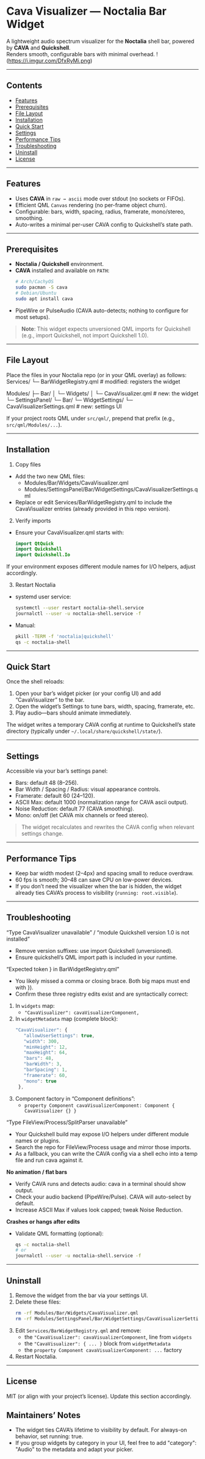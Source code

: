 # Cava Visualizer — Noctalia Bar Widget

A lightweight audio spectrum visualizer for the **Noctalia** shell bar, powered by **CAVA** and **Quickshell**.  
Renders smooth, configurable bars with minimal overhead.
!(https://i.imgur.com/DfxRyMi.png)

---

## Contents

- [Features](#features)
- [Prerequisites](#prerequisites)
- [File Layout](#file-layout)
- [Installation](#installation)
- [Quick Start](#quick-start)
- [Settings](#settings)
- [Performance Tips](#performance-tips)
- [Troubleshooting](#troubleshooting)
- [Uninstall](#uninstall)
- [License](#license)

---

## Features

- Uses **CAVA** in `raw → ascii` mode over stdout (no sockets or FIFOs).
- Efficient QML `Canvas` rendering (no per-frame object churn).
- Configurable: bars, width, spacing, radius, framerate, mono/stereo, smoothing.
- Auto-writes a minimal per-user CAVA config to Quickshell’s state path.

---

## Prerequisites

- **Noctalia / Quickshell** environment.
- **CAVA** installed and available on `PATH`:
  ```bash
  # Arch/CachyOS
  sudo pacman -S cava
  # Debian/Ubuntu
  sudo apt install cava

- PipeWire or PulseAudio (CAVA auto-detects; nothing to configure for most setups).

> **Note**: This widget expects unversioned QML imports for Quickshell (e.g., import Quickshell, not import Quickshell 1.0).

---

## File Layout

Place the files in your Noctalia repo (or in your QML overlay) as follows:
Services/
└─ BarWidgetRegistry.qml                # modified: registers the widget

Modules/
├─ Bar/
│  └─ Widgets/
│     └─ CavaVisualizer.qml            # new: the widget
└─ SettingsPanel/
   └─ Bar/
      └─ WidgetSettings/
         └─ CavaVisualizerSettings.qml # new: settings UI

If your project roots QML under `src/qml/`, prepend that prefix (e.g., `src/qml/Modules/...`).

---

## Installation

1. Copy files
- Add the two new QML files:
  - Modules/Bar/Widgets/CavaVisualizer.qml
  - Modules/SettingsPanel/Bar/WidgetSettings/CavaVisualizerSettings.qml
- Replace or edit Services/BarWidgetRegistry.qml to include the CavaVisualizer entries (already provided in this repo version).

2. Verify imports
- Ensure your CavaVisualizer.qml starts with:
  ```qml
  import QtQuick
  import Quickshell
  import Quickshell.Io
If your environment exposes different module names for I/O helpers, adjust accordingly.

3. Restart Noctalia
- systemd user service:
  ```bash
  systemctl --user restart noctalia-shell.service
  journalctl --user -u noctalia-shell.service -f
- Manual:
  ```bash
  pkill -TERM -f 'noctalia|quickshell'
  qs -c noctalia-shell

---

## Quick Start
Once the shell reloads:

1. Open your bar’s widget picker (or your config UI) and add “CavaVisualizer” to the bar.
2. Open the widget’s Settings to tune bars, width, spacing, framerate, etc.
3. Play audio—bars should animate immediately.

The widget writes a temporary CAVA config at runtime to Quickshell’s state directory (typically under `~/.local/share/quickshell/state/`).

---

## Settings

Accessible via your bar’s settings panel:
- Bars: default 48 (8–256).
- Bar Width / Spacing / Radius: visual appearance controls.
- Framerate: default 60 (24–120).
- ASCII Max: default 1000 (normalization range for CAVA ascii output).
- Noise Reduction: default 77 (CAVA smoothing).
- Mono: on/off (let CAVA mix channels or feed stereo).

> The widget recalculates and rewrites the CAVA config when relevant settings change.

---

## Performance Tips
- Keep bar width modest (2–4px) and spacing small to reduce overdraw.
- 60 fps is smooth; 30–48 can save CPU on low-power devices.
- If you don’t need the visualizer when the bar is hidden, the widget already ties CAVA’s process to visibility (`running: root.visible`).

---

## Troubleshooting

“Type CavaVisualizer unavailable” / “module Quickshell version 1.0 is not installed”
- Remove version suffixes: use import Quickshell (unversioned).
- Ensure quickshell’s QML import path is included in your runtime.

“Expected token } in BarWidgetRegistry.qml”
- You likely missed a comma or closing brace. Both big maps must end with }).
- Confirm these three registry edits exist and are syntactically correct:
1. In `widgets` map:
   - `"CavaVisualizer": cavaVisualizerComponent,`
2. In `widgetMetadata` map (complete block):
   ```qml
   "CavaVisualizer": {
      "allowUserSettings": true,
      "width": 300,
      "minHeight": 12,
      "maxHeight": 64,
      "bars": 48,
      "barWidth": 3,
      "barSpacing": 1,
      "framerate": 60,
      "mono": true
    },
3. Component factory in “Component definitions”:
   - `property Component cavaVisualizerComponent: Component { CavaVisualizer {} }`

“Type FileView/Process/SplitParser unavailable”
- Your Quickshell build may expose I/O helpers under different module names or plugins.
- Search the repo for FileView/Process usage and mirror those imports.
- As a fallback, you can write the CAVA config via a shell echo into a temp file and run cava against it.

**No animation / flat bars**
- Verify CAVA runs and detects audio: cava in a terminal should show output.
- Check your audio backend (PipeWire/Pulse). CAVA will auto-select by default.
- Increase ASCII Max if values look capped; tweak Noise Reduction.

**Crashes or hangs after edits**
- Validate QML formatting (optional):
  ```bash
  qs -c noctalia-shell
  # or
  journalctl --user -u noctalia-shell.service -f

---

## Uninstall
1. Remove the widget from the bar via your settings UI.
2. Delete these files:
   ```bash
   rm -rf Modules/Bar/Widgets/CavaVisualizer.qml
   rm -rf Modules/SettingsPanel/Bar/WidgetSettings/CavaVisualizerSettings.qml
3. Edit `Services/BarWidgetRegistry.qml` and remove:
   - the `"CavaVisualizer": cavaVisualizerComponent`, line from `widgets`
   - the `"CavaVisualizer": { ... }` block from `widgetMetadata`
   - the `property Component cavaVisualizerComponent: ...` factory
5. Restart Noctalia.

---

## License

MIT (or align with your project’s license). Update this section accordingly.

## Maintainers’ Notes

- The widget ties CAVA’s lifetime to visibility by default. For always-on behavior, set running: true.
- If you group widgets by category in your UI, feel free to add "category": "Audio" to the metadata and adapt your picker.
